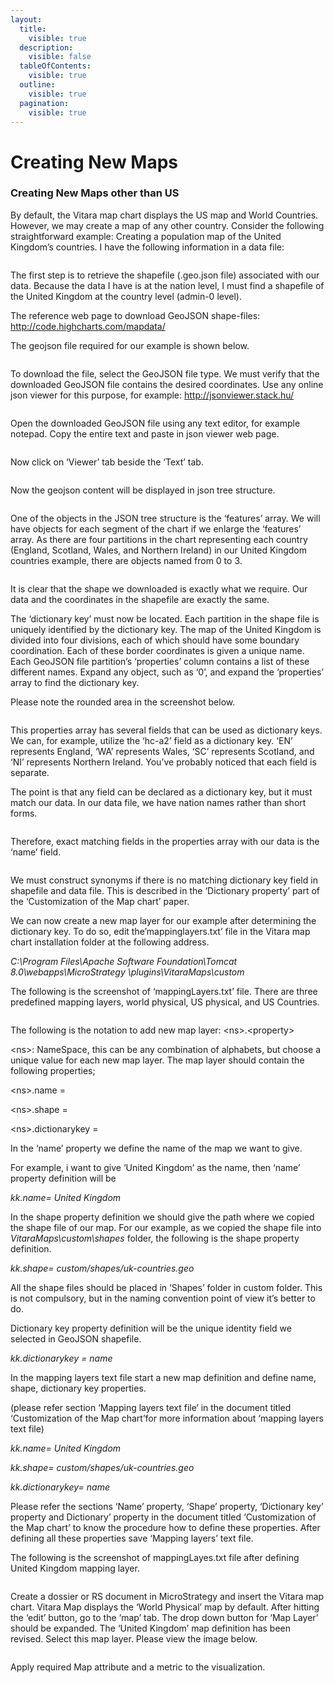```yaml
---
layout:
  title:
    visible: true
  description:
    visible: false
  tableOfContents:
    visible: true
  outline:
    visible: true
  pagination:
    visible: true
---
```


# Creating New Maps

### Creating New Maps other than US <a href="#creating-new-maps-other-than-us" id="creating-new-maps-other-than-us"></a>

By default, the Vitara map chart displays the US map and World Countries. However, we may create a map of any other country. Consider the following straightforward example: Creating a population map of the United Kingdom’s countries. I have the following information in a data file:

<figure><img src="../.gitbook/assets/image49 (1).png" alt=""><figcaption></figcaption></figure>

The first step is to retrieve the shapefile (.geo.json file) associated with our data. Because the data I have is at the nation level, I must find a shapefile of the United Kingdom at the country level (admin-0 level).

The reference web page to download GeoJSON shape-files: http://code.highcharts.com/mapdata/

The geojson file required for our example is shown below.

<figure><img src="../.gitbook/assets/image83.png" alt=""><figcaption></figcaption></figure>

To download the file, select the GeoJSON file type. We must verify that the downloaded GeoJSON file contains the desired coordinates. Use any online json viewer for this purpose, for example: http://jsonviewer.stack.hu/

<figure><img src="../.gitbook/assets/image53 (1).png" alt=""><figcaption></figcaption></figure>

Open the downloaded GeoJSON file using any text editor, for example notepad. Copy the entire text and paste in json viewer web page.

<figure><img src="../.gitbook/assets/image12 (1).png" alt=""><figcaption></figcaption></figure>

Now click on ‘Viewer’ tab beside the ‘Text’ tab.

<figure><img src="../.gitbook/assets/image32 (2).png" alt=""><figcaption></figcaption></figure>

Now the geojson content will be displayed in json tree structure.

<figure><img src="../.gitbook/assets/image35.png" alt=""><figcaption></figcaption></figure>

One of the objects in the JSON tree structure is the ‘features’ array. We will have objects for each segment of the chart if we enlarge the ‘features’ array. As there are four partitions in the chart representing each country (England, Scotland, Wales, and Northern Ireland) in our United Kingdom countries example, there are objects named from 0 to 3.

<figure><img src="../.gitbook/assets/image (2) (1) (1) (1).png" alt=""><figcaption></figcaption></figure>

It is clear that the shape we downloaded is exactly what we require. Our data and the coordinates in the shapefile are exactly the same.

The ‘dictionary key’ must now be located. Each partition in the shape file is uniquely identified by the dictionary key. The map of the United Kingdom is divided into four divisions, each of which should have some boundary coordination. Each of these border coordinates is given a unique name. Each GeoJSON file partition’s ‘properties’ column contains a list of these different names. Expand any object, such as ‘0’, and expand the ‘properties’ array to find the dictionary key.

Please note the rounded area in the screenshot below.

<figure><img src="../.gitbook/assets/image24.png" alt=""><figcaption></figcaption></figure>

This properties array has several fields that can be used as dictionary keys. We can, for example, utilize the ‘hc-a2’ field as a dictionary key. ‘EN’ represents England, ‘WA’ represents Wales, ‘SC’ represents Scotland, and ‘NI’ represents Northern Ireland. You’ve probably noticed that each field is separate.

The point is that any field can be declared as a dictionary key, but it must match our data. In our data file, we have nation names rather than short forms.

<figure><img src="../.gitbook/assets/image49 (2).png" alt=""><figcaption></figcaption></figure>

Therefore, exact matching fields in the properties array with our data is the ‘name’ field.

<figure><img src="../.gitbook/assets/image24 (1).png" alt=""><figcaption></figcaption></figure>

We must construct synonyms if there is no matching dictionary key field in shapefile and data file. This is described in the ‘Dictionary property’ part of the ‘Customization of the Map chart’ paper.

We can now create a new map layer for our example after determining the dictionary key. To do so, edit the’mappinglayers.txt’ file in the Vitara map chart installation folder at the following address.

_C:\Program Files\Apache Software Foundation\Tomcat 8.0\webapps\MicroStrategy \plugins\VitaraMaps\custom_

The following is the screenshot of ‘mappingLayers.txt’ file. There are three predefined mapping layers, world physical, US physical, and US Countries.

<figure><img src="../.gitbook/assets/image28 (1).png" alt=""><figcaption></figcaption></figure>

The following is the notation to add new map layer: \<ns>.\<property>

\<ns>: NameSpace, this can be any combination of alphabets, but choose a unique value for each new map layer. The map layer should contain the following properties;

\<ns>.name =

\<ns>.shape =

\<ns>.dictionarykey =

In the ‘name’ property we define the name of the map we want to give.

For example, i want to give ‘United Kingdom’ as the name, then ‘name’ property definition will be

_kk.name= United Kingdom_

In the shape property definition we should give the path where we copied the shape file of our map. For our example, as we copied the shape file into _VitaraMaps\custom\shapes_ folder, the following is the shape property definition.

_kk.shape= custom/shapes/uk-countries.geo_

All the shape files should be placed in ‘Shapes’ folder in custom folder. This is not compulsory, but in the naming convention point of view it’s better to do.

Dictionary key property definition will be the unique identity field we selected in GeoJSON shapefile.

_kk.dictionarykey = name_

In the mapping layers text file start a new map definition and define name, shape, dictionary key properties.

(please refer section ‘Mapping layers text file‘ in the document titled ‘Customization of the Map chart’for more information about ‘mapping layers text file)

_kk.name= United Kingdom_

_kk.shape= custom/shapes/uk-countries.geo_

_kk.dictionarykey= name_

Please refer the sections ‘Name’ property, ‘Shape’ property, ‘Dictionary key’ property and Dictionary’ property in the document titled ‘Customization of the Map chart’ to know the procedure how to define these properties. After defining all these properties save ‘Mapping layers’ text file.

The following is the screenshot of mappingLayes.txt file after defining United Kingdom mapping layer.

<figure><img src="../.gitbook/assets/image14 (1).png" alt=""><figcaption></figcaption></figure>

Create a dossier or RS document in MicroStrategy and insert the Vitara map chart. Vitara Map displays the ‘World Physical’ map by default. After hitting the ‘edit’ button, go to the ‘map’ tab. The drop down button for ‘Map Layer’ should be expanded. The ‘United Kingdom’ map definition has been revised. Select this map layer. Please view the image below.

<figure><img src="../.gitbook/assets/image31 (1).png" alt=""><figcaption></figcaption></figure>

Apply required Map attribute and a metric to the visualization.

<figure><img src="../.gitbook/assets/image58.png" alt=""><figcaption></figcaption></figure>
